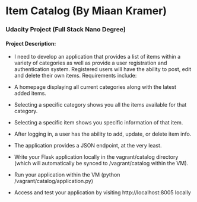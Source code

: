 # Item Catalog (By Miaan Kramer)
### Udacity Project (Full Stack Nano Degree)

#### Project Description:
- I need to develop an application that provides a list of items within a variety of categories as well as provide a user registration and authentication system. Registered users will have the ability to post, edit and delete their own items. Requirements include:

- A homepage displaying all current categories along with the latest added items.
- Selecting a specific category shows you all the items available for that category.
- Selecting a specific item shows you specific information of that item.
- After logging in, a user has the ability to add, update, or delete item info.
- The application provides a JSON endpoint, at the very least.
- Write your Flask application locally in the vagrant/catalog directory (which will automatically be synced to /vagrant/catalog within the VM).
- Run your application within the VM (python /vagrant/catalog/application.py)
- Access and test your application by visiting http://localhost:8005 locally
